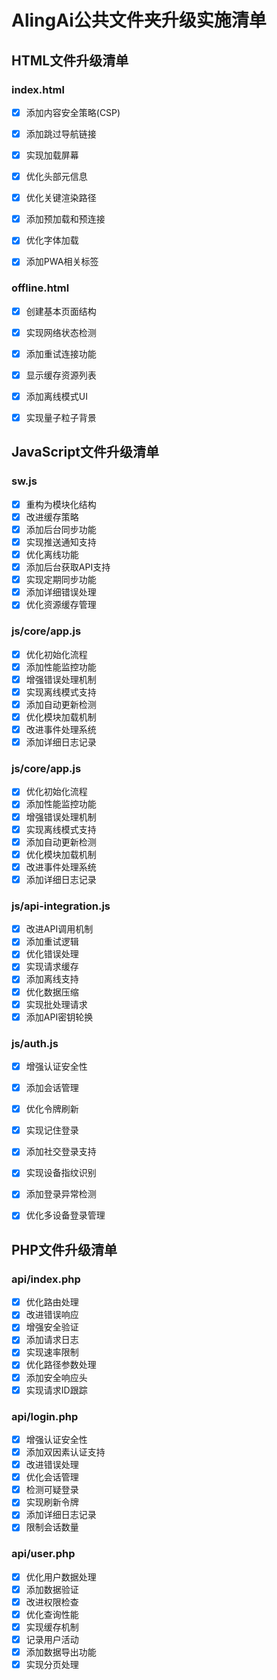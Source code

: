 ﻿# AlingAi公共文件夹升级实施清单


## HTML文件升级清单

### index.html
- [x] 添加内容安全策略(CSP)
- [x] 添加跳过导航链接
- [x] 实现加载屏幕
- [x] 优化头部元信息
- [x] 优化关键渲染路径
- [x] 添加预加载和预连接
- [x] 优化字体加载
- [x] 添加PWA相关标签


### offline.html
- [x] 创建基本页面结构
- [x] 实现网络状态检测
- [x] 添加重试连接功能
- [x] 显示缓存资源列表
- [x] 添加离线模式UI
- [x] 实现量子粒子背景


## JavaScript文件升级清单

### sw.js
- [x] 重构为模块化结构
- [x] 改进缓存策略
- [x] 添加后台同步功能
- [x] 实现推送通知支持
- [x] 优化离线功能
- [x] 添加后台获取API支持
- [x] 实现定期同步功能
- [x] 添加详细错误处理
- [x] 优化资源缓存管理

### js/core/app.js
- [x] 优化初始化流程
- [x] 添加性能监控功能
- [x] 增强错误处理机制
- [x] 实现离线模式支持
- [x] 添加自动更新检测
- [x] 优化模块加载机制
- [x] 改进事件处理系统
- [x] 添加详细日志记录

### js/core/app.js
- [x] 优化初始化流程
- [x] 添加性能监控功能
- [x] 增强错误处理机制
- [x] 实现离线模式支持
- [x] 添加自动更新检测
- [x] 优化模块加载机制
- [x] 改进事件处理系统
- [x] 添加详细日志记录

### js/api-integration.js
- [x] 改进API调用机制
- [x] 添加重试逻辑
- [x] 优化错误处理
- [x] 实现请求缓存
- [x] 添加离线支持
- [x] 优化数据压缩
- [x] 实现批处理请求
- [x] 添加API密钥轮换

### js/auth.js
- [x] 增强认证安全性
- [x] 添加会话管理
- [x] 优化令牌刷新
- [x] 实现记住登录
- [x] 添加社交登录支持
- [x] 实现设备指纹识别
- [x] 添加登录异常检测
- [x] 优化多设备登录管理


## PHP文件升级清单

### api/index.php
- [x] 优化路由处理
- [x] 改进错误响应
- [x] 增强安全验证
- [x] 添加请求日志
- [x] 实现速率限制
- [x] 优化路径参数处理
- [x] 添加安全响应头
- [x] 实现请求ID跟踪

### api/login.php
- [x] 增强认证安全性
- [x] 添加双因素认证支持
- [x] 改进错误处理
- [x] 优化会话管理
- [x] 检测可疑登录
- [x] 实现刷新令牌
- [x] 添加详细日志记录
- [x] 限制会话数量

### api/user.php
- [x] 优化用户数据处理
- [x] 添加数据验证
- [x] 改进权限检查
- [x] 优化查询性能
- [x] 实现缓存机制
- [x] 记录用户活动
- [x] 添加数据导出功能
- [x] 实现分页处理
